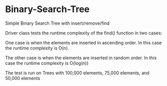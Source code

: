# Binary-Search-Tree
Simple Binary Search Tree with insert/remove/find

Driver class tests the runtime complexity of the find() function in two cases:

One case is when the elements are inserted in ascending order. In this case the runtime complexity is O(n).

The other case is when the elements are inserted in random order. In this case the runtime complexity is O(log(n))

The test is run on Trees with 100,000 elements, 75,000 elements, and 50,000 elements
